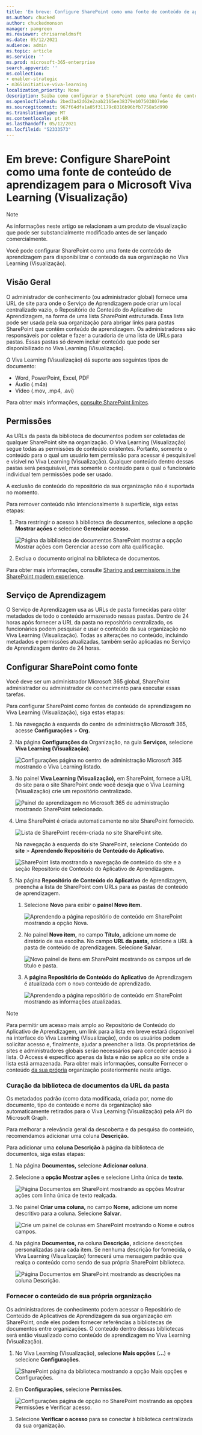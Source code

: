 ```yaml
---
title: 'Em breve: Configure SharePoint como uma fonte de conteúdo de aprendizagem para o Microsoft Viva Learning (Visualização)'
ms.author: chucked
author: chuckedmonson
manager: pamgreen
ms.reviewer: chrisarnoldmsft
ms.date: 05/12/2021
audience: admin
ms.topic: article
ms.service: ''
ms.prod: microsoft-365-enterprise
search.appverid: ''
ms.collection:
- enabler-strategic
- m365initiative-viva-learning
localization_priority: None
description: Saiba como configurar o SharePoint como uma fonte de conteúdo de aprendizagem para o Microsoft Viva Learning (Visualização).
ms.openlocfilehash: 2bed3a42d62e2aab2165ee38379eb07503807e6e
ms.sourcegitcommit: 967f64dfa1a05f31179c8316b96bfb7758a5d990
ms.translationtype: MT
ms.contentlocale: pt-BR
ms.lasthandoff: 05/12/2021
ms.locfileid: "52333573"
---
```

# <a name="coming-soon-configure-sharepoint-as-a-learning-content-source-for-microsoft-viva-learning-preview"></a>Em breve: Configure SharePoint como uma fonte de conteúdo de aprendizagem para o Microsoft Viva Learning (Visualização)

> [!NOTE]
> As informações neste artigo se relacionam a um produto de visualização que pode ser substancialmente modificado antes de ser lançado comercialmente. 

Você pode configurar SharePoint como uma fonte de conteúdo de aprendizagem para disponibilizar o conteúdo da sua organização no Viva Learning (Visualização).

## <a name="overview"></a>Visão Geral

O administrador de conhecimento (ou administrador global) fornece uma URL de site para onde o Serviço de Aprendizagem pode criar um local centralizado vazio, o Repositório de Conteúdo do Aplicativo de Aprendizagem, na forma de uma lista SharePoint estruturada. Essa lista pode ser usada pela sua organização para abrigar links para pastas SharePoint que contêm conteúdo de aprendizagem. Os administradores são responsáveis por coletar e fazer a curadoria de uma lista de URLs para pastas. Essas pastas só devem incluir conteúdo que pode ser disponibilizado no Viva Learning (Visualização).

O Viva Learning (Visualização) dá suporte aos seguintes tipos de documento:

- Word, PowerPoint, Excel, PDF
- Áudio (.m4a)
- Vídeo (.mov, .mp4, .avi)

Para obter mais informações, [consulte SharePoint limites](/office365/servicedescriptions/sharepoint-online-service-description/sharepoint-online-limits?redirectSourcePath=%252farticle%252fSharePoint-Online-limits-8f34ff47-b749-408b-abc0-b605e1f6d498). 

## <a name="permissions"></a>Permissões

As URLs da pasta da biblioteca de documentos podem ser coletadas de qualquer SharePoint site na organização. O Viva Learning (Visualização) segue todas as permissões de conteúdo existentes. Portanto, somente o conteúdo para o qual um usuário tem permissão para acessar é pesquisável e visível no Viva Learning (Visualização). Qualquer conteúdo dentro dessas pastas será pesquisável, mas somente o conteúdo para o qual o funcionário individual tem permissões pode ser usado.

A exclusão de conteúdo do repositório da sua organização não é suportada no momento.

Para remover conteúdo não intencionalmente à superfície, siga estas etapas:

1.  Para restringir o acesso à biblioteca de documentos, selecione a opção **Mostrar ações** e selecione **Gerenciar acesso**.
     
     ![Página da biblioteca de documentos SharePoint mostrar a opção Mostrar ações com Gerenciar acesso com alta qualificação.](../media/learning/learning-sharepoint-permissions2.png)

2.  Exclua o documento original na biblioteca de documentos.

Para obter mais informações, consulte [Sharing and permissions in the SharePoint modern experience](/sharepoint/modern-experience-sharing-permissions). 

## <a name="learning-service"></a>Serviço de Aprendizagem

O Serviço de Aprendizagem usa as URLs de pasta fornecidas para obter metadados de todo o conteúdo armazenado nessas pastas. Dentro de 24 horas após fornecer a URL da pasta no repositório centralizado, os funcionários podem pesquisar e usar o conteúdo da sua organização no Viva Learning (Visualização). Todas as alterações no conteúdo, incluindo metadados e permissões atualizadas, também serão aplicadas no Serviço de Aprendizagem dentro de 24 horas.

## <a name="configure-sharepoint-as-a-source"></a>Configurar SharePoint como fonte

Você deve ser um administrador Microsoft 365 global, SharePoint administrador ou administrador de conhecimento para executar essas tarefas.

Para configurar SharePoint como fontes de conteúdo de aprendizagem no Viva Learning (Visualização), siga estas etapas:

1.  Na navegação à esquerda do centro de administração Microsoft 365, acesse **Configurações**  >  **Org.**
 
2.  Na página **Configurações da** Organização, na guia **Serviços,** selecione **Viva Learning (Visualização)**.

     ![Configurações página no centro de administração Microsoft 365 mostrando o Viva Learning listado.](../media/learning/learning-sharepoint-configure1.png)

3.  No painel **Viva Learning (Visualização),** em SharePoint, fornece a URL do site para o site SharePoint onde você deseja que o Viva Learning (Visualização) crie um repositório centralizado.

     ![Painel de aprendizagem no Microsoft 365 de administração mostrando SharePoint selecionado.](../media/learning/learning-sharepoint-configure2.png)

4.  Uma SharePoint é criada automaticamente no site SharePoint fornecido.

     ![Lista de SharePoint recém-criada no site SharePoint site.](../media/learning/learning-sharepoint-configure3.png)

     Na navegação à esquerda do site SharePoint, selecione Conteúdo do **site**  >  **Aprendendo Repositório de Conteúdo do Aplicativo.** 

     ![SharePoint lista mostrando a navegação de conteúdo do site e a seção Repositório de Conteúdo do Aplicativo de Aprendizagem.](../media/learning/learning-sharepoint-configure4.png) 

5. Na página **Repositório de Conteúdo do Aplicativo** de Aprendizagem, preencha a lista de SharePoint com URLs para as pastas de conteúdo de aprendizagem.

   1. Selecione **Novo** para exibir o **painel Novo item.** 

       ![Aprendendo a página repositório de conteúdo em SharePoint mostrando a opção Nova.](../media/learning/learning-sharepoint-configure5.png)
 
   2. No painel **Novo item,** no campo **Título,** adicione um nome de diretório de sua escolha. No campo **URL da pasta,** adicione a URL à pasta de conteúdo de aprendizagem. Selecione **Salvar**.

       ![Novo painel de itens em SharePoint mostrando os campos url de título e pasta.](../media/learning/learning-sharepoint-configure6.png)

   3. A **página Repositório de Conteúdo do Aplicativo** de Aprendizagem é atualizada com o novo conteúdo de aprendizado.

       ![Aprendendo a página repositório de conteúdo em SharePoint mostrando as informações atualizadas.](../media/learning/learning-sharepoint-configure7.png)

> [!NOTE]
> Para permitir um acesso mais amplo ao Repositório de Conteúdo do Aplicativo de Aprendizagem, um link para a lista em breve estará disponível na interface do Viva Learning (Visualização), onde os usuários podem solicitar acesso e, finalmente, ajudar a preencher a lista. Os proprietários de sites e administradores globais serão necessários para conceder acesso à lista. O Access é específico apenas da lista e não se aplica ao site onde a lista está armazenada. Para obter mais informações, consulte Fornecer o conteúdo [da sua própria](#provide-your-own-organizations-content) organização posteriormente neste artigo.

### <a name="folder-url-document-library-curation"></a>Curação da biblioteca de documentos da URL da pasta

Os metadados padrão (como data modificada, criada por, nome do documento, tipo de conteúdo e nome da organização) são automaticamente retirados para o Viva Learning (Visualização) pela API do Microsoft Graph.
 
Para melhorar a relevância geral da descoberta e da pesquisa do conteúdo, recomendamos adicionar uma coluna **Descrição.**

Para adicionar uma **coluna Descrição** à página da biblioteca de documentos, siga estas etapas:

1.  Na página **Documentos,** selecione **Adicionar coluna**.

2. Selecione a **opção Mostrar ações** e selecione Linha única de **texto**.

     ![Página Documentos em SharePoint mostrando as opções Mostrar ações com linha única de texto realçada.](../media/learning/learning-sharepoint-curation1.png)

3. No painel **Criar uma coluna,** no campo **Nome,** adicione um nome descritivo para a coluna. Selecione **Salvar**.

     ![Crie um painel de colunas em SharePoint mostrando o Nome e outros campos.](../media/learning/learning-sharepoint-curation2.png)
 
4. Na página **Documentos,** na coluna **Descrição,** adicione descrições personalizadas para cada item. Se nenhuma descrição for fornecida, o Viva Learning (Visualização) fornecerá uma mensagem padrão que realça o conteúdo como sendo de sua própria SharePoint biblioteca. 

     ![Página Documentos em SharePoint mostrando as descrições na coluna Descrição.](../media/learning/learning-sharepoint-curation3.png)
 
### <a name="provide-your-own-organizations-content"></a>Fornecer o conteúdo de sua própria organização

Os administradores de conhecimento podem acessar o Repositório de Conteúdo de Aplicativos de Aprendizagem da sua organização em SharePoint, onde eles podem fornecer referências a bibliotecas de documentos entre organizações. O conteúdo dentro dessas bibliotecas será então visualizado como conteúdo de aprendizagem no Viva Learning (Visualização).

1. No Viva Learning (Visualização), selecione **Mais opções** (**...**) e selecione **Configurações**.

     ![SharePoint página da biblioteca mostrando a opção Mais opções e Configurações.](../media/learning/learning-sharepoint-library-1.png)
     
2. Em **Configurações**, selecione **Permissões**.

     ![Configurações página de opção no SharePoint mostrando as opções Permissões e Verificar acesso.](../media/learning/learning-sharepoint-library-2.png)

3. Selecione **Verificar o acesso** para se conectar à biblioteca centralizada da sua organização.
     
